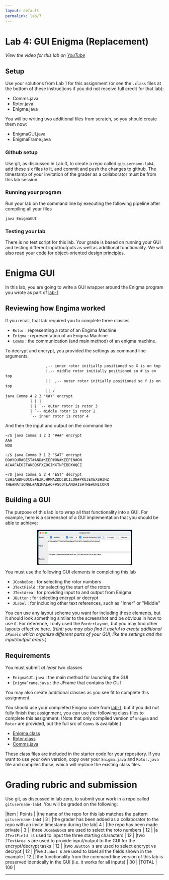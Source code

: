 ```yaml
---
layout: default
permalink: lab/7
---
```


# Lab 4: GUI Enigma (Replacement)

*View the video for this lab on [YouTube](https://youtu.be/XLK8MnmXqmw)*

## Setup

Use your solutions from Lab 1 for this assignment (or see the `.class` files at the bottom of these instructions if you did not receive full credit for that lab):
* Comms.java
* Rotor.java
* Enigma.java

You will be writing two additional files from scratch, so you should create them now:
* EnigmaGUI.java
* EnigmaFrame.java

### Github setup

Use git, as discussed in Lab 0, to create a repo called `gitusername-lab4`, add these six files to it, and commit and push the changes to github. The timestamp of your invitation of the grader as a collaborator must be from this lab session.
### Running your program

Run your lab on the command line by executing the following pipeline after compiling all your files

```
java EnigmaGUI
```

### Testing your lab

There is no test script for this lab. Your grade is based on running your GUI and testing different input/outputs as well as additional functionality. We will also read your code for object-oriented design principles. 


# Enigma GUI

In this lab, you are going to write a GUI wrapper around the Enigma program you wrote as part of [lab-1](/lab/1). 

## Reviewing how Engima worked

If you recall, that lab required you to complete three classes


* `Rotor` : representing a rotor of an Engima Machine
* `Enigma` : representation of an Enigma Machine
* `Comms` : the communication (and main method) of an enigma machine.

To decrypt and encrypt, you provided the settings as command line arguments:

```
                  ,-- inner rotor initially positioned so X is on top
                  |,-- middle rotor initially positioned so # is on top
                  ||  ,-- outer rotor initially positioned so Y is on top
                  || /
java Comms 4 2 3 "X#Y" encrypt
           | | |
           | | `-- outer rotor is rotor 3
           | `-- middle rotor is rotor 2
           `-- inner rotor is rotor 4
```

And then the input and output on the command line

```
~/$ java Comms 1 2 3 "###" encrypt
AAA
NDU
```

```
~/$ java Comms 3 1 2 "SAT" encrypt
DO#YOUR#BEST#AND#KEEP#ON#KEEPIN#ON
ACAAFAEOZFWKBQKPXZOGIKXTNPEBDXWQCZ
```

```
~/$ java Comms 5 2 4 "EST" decrypt
CSHIAWDFGDCOE#EZKJHRWAZDDCBCILON#PKUJEXEXSHINZ
THE#NATIONAL#ANIMAL#OF#SCOTLAND#IS#THE#UNICORN
```

## Building a GUI

The purpose of this lab is to wrap all that functionality into a GUI. For example, here is a screenshot of a GUI implementation that you should be able to achieve:

<img src="/images/Engima-GUI.png" 
alt="Enigma GUI" 
width="60%" 
style="display: block;
margin-left: auto;
margin-right: auto;"/>

You must use the following GUI elements in completing this lab
* `JComboBox` : for selecting the rotor numbers
* `JTextField` : for selecting the start of the rotors
* `JTextArea` : for providing input to and output from Enigma
* `JButton` : for selecting encrypt or decrypt
* `JLabel` : for including other text references, such as "Inner" or "Middle"

You can use any layout scheme you want for including these elements, but it should look something similar to the screenshot and be obvious in how to use it. For reference, I only used the `BorderLayout`, but you may find other layouts effective here.  (*Hint: you may also find it useful to create additional `JPanels` which organize different parts of your GUI, like the settings and the input/output areas.*)

## Requirements

<div class="requirement">

You must submit *at least* two classes
* `EnigmaGUI.java` : the main method for launching the GUI
* `EnigmaFrame.java` : the JFrame that contains the GUI

You may also create additional classes as you see fit to complete this assignment. 

You should use your completed Enigma code from [lab-1](/lab/1), but if you did not fully finish that assignment, you can use the following class files to complete this assignment. (Note that only compiled version of `Enigma` and `Rotor` are provided, but the full src of `Comms` is available.)
* [Enigma.class](/src/Enigma.class)
* [Rotor.class](/src/Rotor.class)
* [Comms.java](/src/Comms.java) 

These class files are included in the starter code for your repository. If you want to use your own version, copy over your `Enigma.java` and `Rotor.java` file and compiles those, which will replace the existing class files. 
</div>

# Grading rubric and submission

Use git, as discussed in lab zero, to submit your work in a repo called `gitusername-lab4`. You will be graded on the following:

|Item | Points |
|the name of the repo for this lab matches the pattern  `gitusername-lab4` | 3 |
|the grader has been added as a collaborator to the repo with an invite timestamp during the lab| 4 |
|the repo has been made private | 3 |
|three `JComboBox`s are used to select the roto numbers | 12 |
|a `JTextField ` is used to input the three starting characters | 12 |
|two `JTextArea `s are used to provide input/output to the GUI for the encrypt/decrypt tasks | 12 |
|two `JButton `s are used to select encrypt vs decrypt | 12 |
|five `JLabel `s are used to label all the fields shown in the example | 12 |
|the functionality from the command-line version of this lab is preserved identically in the GUI (i.e. it works for all inputs) | 30 |
|TOTAL | 100 |

---
